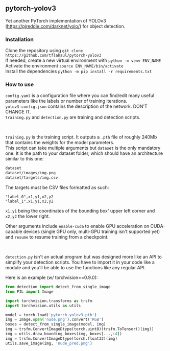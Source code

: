 ## pytorch-yolov3
Yet another PyTorch implementation of YOLOv3 (https://pjreddie.com/darknet/yolo/) for object detection.

### Installation
Clone the repository using `git clone https://github.com/tflahaul/pytorch-yolov3`<br/>
If needed, create a new virtual environment with `python -m venv ENV_NAME`<br/>
Activate the environment `source ENV_NAME/bin/activate`<br/>
Install the dependencies `python -m pip install -r requirements.txt`

### How to use
`config.yaml` is a configuration file where you can find/edit many useful parameters like the labels or number of training iterations.<br/>
`yolov3-config.json` contains the description of the network. DON'T CHANGE IT.<br/>
`training.py` and `detection.py` are training and detection scripts.

<br/>

`training.py` is the training script. It outputs a `.pth` file of roughly 240Mb that contains the weights for the model parameters.<br/>
This script can take multiple arguments but `dataset` is the only mandatory one. It is the path to your dataset folder, which should have an architecture similar to this one:
```bash
dataset
dataset/images/img.png
dataset/targets/img.csv
```

The targets must be CSV files formatted as such:
```csv
"label_0",x1,y1,x2,y2
"label_1",x1,y1,x2,y2
```
`x1,y1` being the coordinates of the bounding box' upper left corner and `x2,y2` the lower right.<br/>

Other arguments include `enable-cuda` to enable GPU acceleration on CUDA-capable devices (single GPU only, multi-GPU training isn't supported yet) and `resume` to resume training from a checkpoint.

<br/>

`detection.py` isn't an actual program but was designed more like an API to simplify your detection scripts. You have to import it in your code like a module and you'll be able to use the functions like any regular API.<br/>

Here is an example (w/ torchvision==0.9.0):

```python
from detection import detect_from_single_image
from PIL import Image

import torchvision.transforms as trsfm
import torchvision.utils as utils

model = torch.load('pytorch-yolov3.pth')
img = Image.open('nude.png').convert('RGB')
boxes = detect_from_single_image(model, img)
img = trsfm.ConvertImageDtype(torch.uint8)(trsfm.ToTensor()(img))
img = utils.draw_bounding_boxes(img, boxes[...,:4])
img = trsfm.ConvertImageDtype(torch.float32)(img)
utils.save_image(img, 'nude_pred.png')
```
